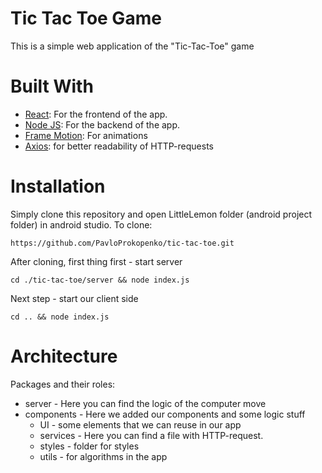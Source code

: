# Tic Tac Toe Game
This is a simple web application of the "Tic-Tac-Toe" game

# Built With
* [React](https://react.dev/): For the frontend of the app.
* [Node JS](https://nodejs.org/en): For the backend of the app.
* [Frame Motion](https://www.framer.com/motion/): For animations
* [Axios](https://axios-http.com/docs/intro): for better readability of HTTP-requests

# Installation
Simply clone this repository and open LittleLemon folder (android project folder) in android studio. To clone:
```
https://github.com/PavloProkopenko/tic-tac-toe.git
```
After cloning, first thing first - start server
```
cd ./tic-tac-toe/server && node index.js
```
Next step - start our client side
```
cd .. && node index.js
```

# Architecture
Packages and their roles:

* server - Here you can find the logic of the computer move
* components - Here we added our components and some logic stuff
  * UI - some elements that we can reuse in our app
  * services - Here you can find a file with HTTP-request.
  * styles - folder for styles 
  * utils - for algorithms in the app
